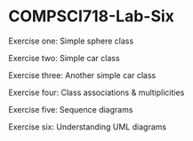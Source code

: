 # COMPSCI718-Lab-Six

Exercise one: Simple sphere class

Exercise two: Simple car class

Exercise three: Another simple car class

Exercise four: Class associations & multiplicities

Exercise five: Sequence diagrams

Exercise six: Understanding UML diagrams
